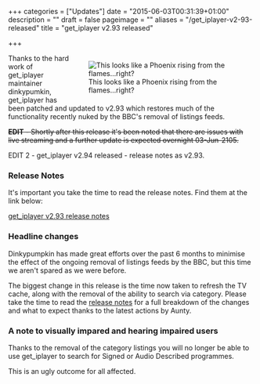 +++
categories = ["Updates"]
date = "2015-06-03T00:31:39+01:00"
description = ""
draft = false
pageimage = ""
aliases = "/get_iplayer-v2-93-released"
title = "get_iplayer v2.93 released"

+++

<figure style="float:right;width:300px;"><img src="/img/2015/06/phoenix.png" alt="This looks like a Phoenix rising from the flames...right?"  /><figcaption>This looks like a Phoenix rising from the flames...right?</figcaption></figure>

Thanks to the hard work of get_iplayer maintainer dinkypumkin, get_iplayer has been patched and updated to v2.93 which restores much of the functionality recently nuked by the BBC's removal of listings feeds.

<del>**EDIT** - Shortly after this release it's been noted that there are issues with live streaming and a further update is expected overnight 03-Jun-2105.</del>

EDIT 2 - get_iplayer v2.94 released - release notes as v2.93.

### Release Notes

It's important you take the time to read the release notes. Find them at the link below:

[get_iplayer v2.93 release notes](/wiki/release293/)

### Headline changes

Dinkypumpkin has made great efforts over the past 6 months to minimise the effect of the ongoing removal of listings feeds by the BBC, but this time we aren't spared as we were before.

The biggest change in this release is the time now taken to refresh the TV cache, along with the removal of the ability to search via category. Please take the time to read the [release notes](/wiki/release293/) for a full breakdown of the changes and what to expect thanks to the latest actions by Aunty.

### A note to visually impared and hearing impaired users

Thanks to the removal of the category listings you will no longer be able to use get_iplayer to search for Signed or Audio Described programmes.

This is an ugly outcome for all affected.
<!--more-->
